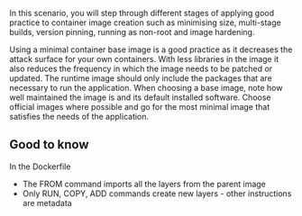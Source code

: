 In this scenario, you will step through different stages of applying good practice to container image creation such as minimising size, multi-stage builds, version pinning, running as non-root and image hardening.

Using a minimal container base image is a good practice as it decreases the attack surface for your own containers. With less libraries in the image it also reduces the frequency in which the image needs to be patched or updated. The runtime image should only include the packages that are necessary to run the application. When choosing a base image, note how well maintained the image is and its default installed software. Choose official images where possible and go for the most minimal image that satisfies the needs of the application.

## Good to know

In the Dockerfile
- The FROM command imports all the layers from the parent image
- Only RUN, COPY, ADD commands create new layers - other instructions are metadata
